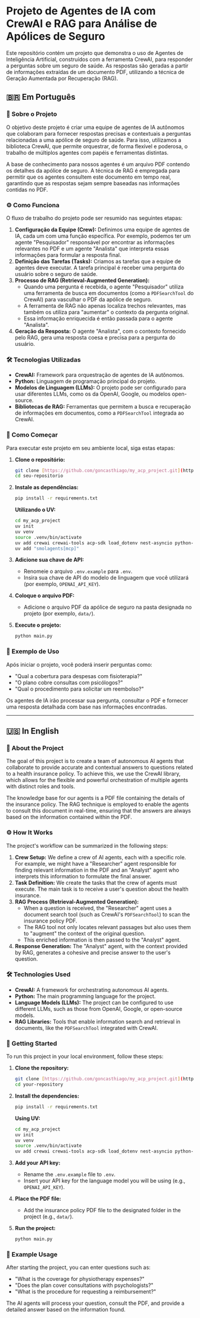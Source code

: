 # Projeto de Agentes de IA com CrewAI e RAG para Análise de Apólices de Seguro

Este repositório contém um projeto que demonstra o uso de Agentes de Inteligência Artificial, construídos com a ferramenta CrewAI, para responder a perguntas sobre um seguro de saúde. As respostas são geradas a partir de informações extraídas de um documento PDF, utilizando a técnica de Geração Aumentada por Recuperação (RAG).

## 🇧🇷 Em Português

### 📄 Sobre o Projeto

O objetivo deste projeto é criar uma equipe de agentes de IA autônomos que colaboram para fornecer respostas precisas e contextuais a perguntas relacionadas a uma apólice de seguro de saúde. Para isso, utilizamos a biblioteca CrewAI, que permite orquestrar, de forma flexível e poderosa, o trabalho de múltiplos agentes com papéis e ferramentas distintas.

A base de conhecimento para nossos agentes é um arquivo PDF contendo os detalhes da apólice de seguro. A técnica de RAG é empregada para permitir que os agentes consultem este documento em tempo real, garantindo que as respostas sejam sempre baseadas nas informações contidas no PDF.

### ⚙️ Como Funciona

O fluxo de trabalho do projeto pode ser resumido nas seguintes etapas:

1.  **Configuração da Equipe (Crew):** Definimos uma equipe de agentes de IA, cada um com uma função específica. Por exemplo, podemos ter um agente "Pesquisador" responsável por encontrar as informações relevantes no PDF e um agente "Analista" que interpreta essas informações para formular a resposta final.
2.  **Definição das Tarefas (Tasks):** Criamos as tarefas que a equipe de agentes deve executar. A tarefa principal é receber uma pergunta do usuário sobre o seguro de saúde.
3.  **Processo de RAG (Retrieval-Augmented Generation):**
    * Quando uma pergunta é recebida, o agente "Pesquisador" utiliza uma ferramenta de busca em documentos (como a `PDFSearchTool` do CrewAI) para vasculhar o PDF da apólice de seguro.
    * A ferramenta de RAG não apenas localiza trechos relevantes, mas também os utiliza para "aumentar" o contexto da pergunta original.
    * Essa informação enriquecida é então passada para o agente "Analista".
4.  **Geração da Resposta:** O agente "Analista", com o contexto fornecido pelo RAG, gera uma resposta coesa e precisa para a pergunta do usuário.

### 🛠️ Tecnologias Utilizadas

* **CrewAI:** Framework para orquestração de agentes de IA autônomos.
* **Python:** Linguagem de programação principal do projeto.
* **Modelos de Linguagem (LLMs):** O projeto pode ser configurado para usar diferentes LLMs, como os da OpenAI, Google, ou modelos open-source.
* **Bibliotecas de RAG:** Ferramentas que permitem a busca e recuperação de informações em documentos, como a `PDFSearchTool` integrada ao CrewAI.

### 🚀 Como Começar

Para executar este projeto em seu ambiente local, siga estas etapas:

1.  **Clone o repositório:**
    ```bash
    git clone [https://github.com/goncasthiago/my_acp_project.git](https://github.com/goncasthiago/my_acp_project.git)
    cd seu-repositorio
    ```

2.  **Instale as dependências:**
    ```bash
    pip install -r requirements.txt
    ```

    **Utilizando o UV:**
    ```bash
    cd my_acp_project
    uv init
    uv venv
    source .venv/bin/activate
    uv add crewai crewai-tools acp-sdk load_dotenv nest-asyncio python-dotenv colorama smolagents duckduckgo-search ddgs markdownify requests mcp
    uv add "smolagents[mcp]"
    ```
3.  **Adicione sua chave de API:**
    * Renomeie o arquivo `.env.example` para `.env`.
    * Insira sua chave de API do modelo de linguagem que você utilizará (por exemplo, `OPENAI_API_KEY`).

4.  **Coloque o arquivo PDF:**
    * Adicione o arquivo PDF da apólice de seguro na pasta designada no projeto (por exemplo, `data/`).

5.  **Execute o projeto:**
    ```bash
    python main.py
    ```

### 💬 Exemplo de Uso

Após iniciar o projeto, você poderá inserir perguntas como:

* "Qual a cobertura para despesas com fisioterapia?"
* "O plano cobre consultas com psicólogos?"
* "Qual o procedimento para solicitar um reembolso?"

Os agentes de IA irão processar sua pergunta, consultar o PDF e fornecer uma resposta detalhada com base nas informações encontradas.

---

## 🇺🇸 In English

### 📄 About the Project

The goal of this project is to create a team of autonomous AI agents that collaborate to provide accurate and contextual answers to questions related to a health insurance policy. To achieve this, we use the CrewAI library, which allows for the flexible and powerful orchestration of multiple agents with distinct roles and tools.

The knowledge base for our agents is a PDF file containing the details of the insurance policy. The RAG technique is employed to enable the agents to consult this document in real-time, ensuring that the answers are always based on the information contained within the PDF.

### ⚙️ How It Works

The project's workflow can be summarized in the following steps:

1.  **Crew Setup:** We define a crew of AI agents, each with a specific role. For example, we might have a "Researcher" agent responsible for finding relevant information in the PDF and an "Analyst" agent who interprets this information to formulate the final answer.
2.  **Task Definition:** We create the tasks that the crew of agents must execute. The main task is to receive a user's question about the health insurance.
3.  **RAG Process (Retrieval-Augmented Generation):**
    * When a question is received, the "Researcher" agent uses a document search tool (such as CrewAI's `PDFSearchTool`) to scan the insurance policy PDF.
    * The RAG tool not only locates relevant passages but also uses them to "augment" the context of the original question.
    * This enriched information is then passed to the "Analyst" agent.
4.  **Response Generation:** The "Analyst" agent, with the context provided by RAG, generates a cohesive and precise answer to the user's question.

### 🛠️ Technologies Used

* **CrewAI:** A framework for orchestrating autonomous AI agents.
* **Python:** The main programming language for the project.
* **Language Models (LLMs):** The project can be configured to use different LLMs, such as those from OpenAI, Google, or open-source models.
* **RAG Libraries:** Tools that enable information search and retrieval in documents, like the `PDFSearchTool` integrated with CrewAI.

### 🚀 Getting Started

To run this project in your local environment, follow these steps:

1.  **Clone the repository:**
    ```bash
    git clone [https://github.com/goncasthiago/my_acp_project.git](https://github.com/goncasthiago/my_acp_project.git)
    cd your-repository
    ```

2.  **Install the dependencies:**
    ```bash
    pip install -r requirements.txt
    ```

     **Using UV:**
    ```bash
    cd my_acp_project
    uv init
    uv venv
    source .venv/bin/activate
    uv add crewai crewai-tools acp-sdk load_dotenv nest-asyncio python-dotenv colorama smolagents duckduckgo-search markdownify requests ddgs mcp

3.  **Add your API key:**
    * Rename the `.env.example` file to `.env`.
    * Insert your API key for the language model you will be using (e.g., `OPENAI_API_KEY`).

4.  **Place the PDF file:**
    * Add the insurance policy PDF file to the designated folder in the project (e.g., `data/`).

5.  **Run the project:**
    ```bash
    python main.py
    ```

### 💬 Example Usage

After starting the project, you can enter questions such as:

* "What is the coverage for physiotherapy expenses?"
* "Does the plan cover consultations with psychologists?"
* "What is the procedure for requesting a reimbursement?"

The AI agents will process your question, consult the PDF, and provide a detailed answer based on the information found.



